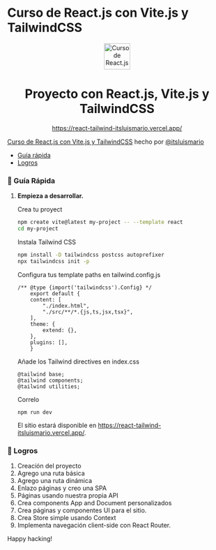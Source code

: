 # Curso de React.js con Vite.js y TailwindCSS

<p align="center">
  <a href="https://platzi.com/cursos/react-vite-tailwindcss/" target="_blank">
    <img alt="Curso de React.js con Vite.js y TailwindCSS.js" src="https://static.platzi.com/cdn-cgi/image/width=1024,quality=50,format=auto/media/achievements/badge-curso-react-vite-8cd23e27-eebb-4dcc-aeb7-cc83924080eb.png" width="60" />
  </a>
</p>
<h1 align="center">
  Proyecto con React.js, Vite.js y TailwindCSS
</h1>
<p align="center">
  <a href="https://react-tailwind-itsluismario.vercel.app/" target="_blank">
    https://react-tailwind-itsluismario.vercel.app/
  </a>
</p>

[Curso de React.js con Vite.js y TailwindCSS](https://platzi.com/cursos/react-vite-tailwindcss/) hecho por [@itsluismario](https://twitter.com/itsluismario) 

* [Guía rápida](#-gu%C3%ADa-rápida)
* [Logros](#-logros)

### 🤖 Guía Rápida

1.  **Empieza a desarrollar.**

    Crea tu proyect    

    ```sh
    npm create vite@latest my-project -- --template react
    cd my-project   
    ```

    Instala Tailwind CSS

    ```sh
    npm install -D tailwindcss postcss autoprefixer
    npx tailwindcss init -p
    ```

    Configura tus template paths en tailwind.config.js

    ```
    /** @type {import('tailwindcss').Config} */
        export default {
        content: [
            "./index.html",
            "./src/**/*.{js,ts,jsx,tsx}",
        ],
        theme: {
            extend: {},
        },
        plugins: [],
        }
    ```

    Añade los Tailwind directives en index.css

    ```
    @tailwind base;
    @tailwind components;
    @tailwind utilities;
    ```

    Correlo

    ```
    npm run dev
    ```

    El sitio estará disponible en https://react-tailwind-itsluismario.vercel.app/.


### 🚀 Logros

1. Creación del proyecto
2. Agrego una ruta básica
3. Agrego una ruta dinámica
4. Enlazo páginas y creo una SPA
5. Páginas usando nuestra propia API
6. Crea components App and Document personalizados
7. Crea páginas y componentes UI para el sitio.
9. Crea Store simple usando Context
10. Implementa navegación client-side con React Router.

Happy hacking!
